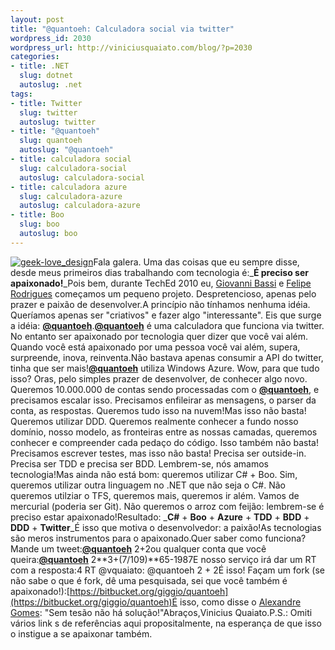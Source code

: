 ```yaml
--- 
layout: post
title: "@quantoeh: Calculadora social via twitter"
wordpress_id: 2030
wordpress_url: http://viniciusquaiato.com/blog/?p=2030
categories: 
- title: .NET
  slug: dotnet
  autoslug: .net
tags: 
- title: Twitter
  slug: twitter
  autoslug: twitter
- title: "@quantoeh"
  slug: quantoeh
  autoslug: "@quantoeh"
- title: calculadora social
  slug: calculadora-social
  autoslug: calculadora-social
- title: calculadora azure
  slug: calculadora-azure
  autoslug: calculadora-azure
- title: Boo
  slug: boo
  autoslug: boo
---
```

[![](http://viniciusquaiato.com/blog/wp-content/uploads/2010/11/geek-love_design-150x150.png "geek-love_design")](http://viniciusquaiato.com/blog/wp-content/uploads/2010/11/geek-love_design.png)Fala galera. Uma das coisas que eu sempre disse, desde meus primeiros dias trabalhando com tecnologia é:_**É preciso ser apaixonado!**_Pois bem, durante TechEd 2010 eu, [Giovanni Bassi](http://twitter.com/giovannibassi) e [Felipe Rodrigues](http://twitter.com/felipero) começamos um pequeno projeto. Despretencioso, apenas pelo prazer e paixão de desenvolver.A princípio não tínhamos nenhuma idéia. Queríamos apenas ser "criativos" e fazer algo "interessante". Eis que surge a idéia: **[@quantoeh](http://twitter.com/quantoeh)**.**[@quantoeh](http://twitter.com/quantoeh)** é uma calculadora que funciona via twitter. No entanto ser apaixonado por tecnologia quer dizer que você vai além. Quando você está apaixonado por uma pessoa você vai além, supera, surpreende, inova, reinventa.Não bastava apenas consumir a API do twitter, tinha que ser mais!**[@quantoeh](http://twitter.com/quantoeh)** utiliza Windows Azure. Wow, para que tudo isso? Oras, pelo simples prazer de desenvolver, de conhecer algo novo. Queremos 10.000.000 de contas sendo processadas com o **[@quantoeh](http://twitter.com/quantoeh)**, e precisamos escalar isso. Precisamos enfileirar as mensagens, o parser da conta, as respostas. Queremos tudo isso na nuvem!Mas isso não basta! Queremos utilizar DDD. Queremos realmente conhecer a fundo nosso domínio, nosso modelo, as fronteiras entre as nossas camadas, queremos conhecer e compreender cada pedaço do código. Isso também não basta! Precisamos escrever testes, mas isso não basta! Precisa ser outside-in. Precisa ser TDD e precisa ser BDD. Lembrem-se, nós amamos tecnologia!Mas ainda não está bom: queremos utilizar C# + Boo. Sim, queremos utilizar outra linguagem no .NET que não seja o C#. Não queremos utilziar o TFS, queremos mais, queremos ir além. Vamos de mercurial (poderia ser Git). Não queremos o arroz com feijão: lembrem-se é preciso estar apaixonado!Resultado: _**C#** + **Boo** + **Azure** + **TDD** + **BDD** + **DDD** + **Twitter**_É isso que motiva o desenvolvedor: a paixão!As tecnologias são meros instrumentos para o apaixonado.Quer saber como funciona? Mande um tweet:**[@quantoeh](http://twitter.com/quantoeh)** 2+2ou qualquer conta que você queira:**[@quantoeh](http://twitter.com/quantoeh)** 2**3+(7/109)**65-1987E nosso serviço irá dar um RT com a resposta:4 RT @vquaiato: @quantoeh 2 + 2É isso! Façam um fork (se não sabe o que é fork, dê uma pesquisada, sei que você também é apaixonado!):[https://bitbucket.org/giggio/quantoeh](https://bitbucket.org/giggio/quantoeh)É isso, como disse o [Alexandre Gomes](http://twitter.com/alegomes): "Sem tesão não há solução!"Abraços,Vinicius Quaiato.P.S.: Omiti vários link s de referências aqui propositalmente, na esperança de que isso o instigue a se apaixonar também.
